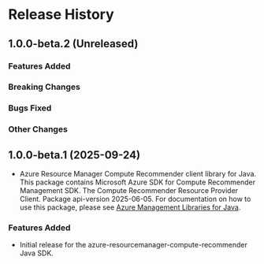 # Release History

## 1.0.0-beta.2 (Unreleased)

### Features Added

### Breaking Changes

### Bugs Fixed

### Other Changes

## 1.0.0-beta.1 (2025-09-24)

- Azure Resource Manager Compute Recommender client library for Java. This package contains Microsoft Azure SDK for Compute Recommender Management SDK. The Compute Recommender Resource Provider Client. Package api-version 2025-06-05. For documentation on how to use this package, please see [Azure Management Libraries for Java](https://aka.ms/azsdk/java/mgmt).
### Features Added

- Initial release for the azure-resourcemanager-compute-recommender Java SDK.

